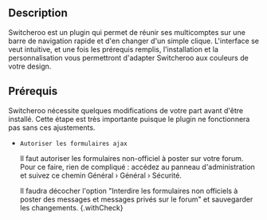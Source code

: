 ## Description
Switcheroo est un plugin qui permet de réunir ses multicomptes sur une barre de navigation rapide et d'en changer d'un simple clique. L'interface se veut intuitive, et une fois les prérequis remplis, l'installation et la personnalisation vous permettront d'adapter Switcheroo aux couleurs de votre design.

## Prérequis
Switcheroo nécessite quelques modifications de votre part avant d'être installé. Cette étape est très importante puisque le plugin ne fonctionnera pas sans ces ajustements.
- `Autoriser les formulaires ajax`

   Il faut autoriser les formulaires non-officiel à poster sur votre forum. Pour ce faire, rien de compliqué : accédez au panneau d'administration et suivez ce chemin Général › Général › Sécurité.
   
   Il faudra décocher l'option "Interdire les formulaires non officiels à poster des messages et messages privés sur le forum" et sauvegarder les changements.
{.withCheck}
